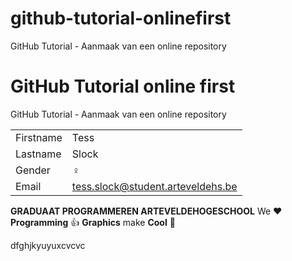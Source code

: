# github-tutorial-onlinefirst
GitHub Tutorial - Aanmaak van een online repository
# GitHub Tutorial online first

GitHub Tutorial - Aanmaak van een online repository

|           |                                |
| --------- | ------------------------------ |
| Firstname | Tess                           |
| Lastname  | Slock                          |
| Gender    | :female_sign:                  |
| Email     | tess.slock@student.arteveldehs.be |

**GRADUAAT PROGRAMMEREN ARTEVELDEHOGESCHOOL**
We :heart: **Programming** :thumbsup: **Graphics** make **Cool** :poop:

dfghjkyuyuxcvcvc